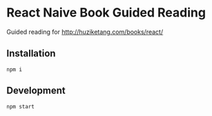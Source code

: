 # React Naive Book Guided Reading
Guided reading for http://huziketang.com/books/react/

## Installation

```
npm i
```

## Development

```
npm start
```
